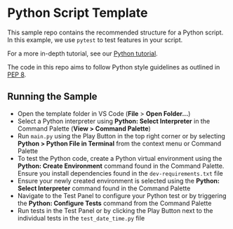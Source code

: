 # Python Script Template

This sample repo contains the recommended structure for a Python script. In this example, we use `pytest` to test features in your script. 

For a more in-depth tutorial, see our [Python tutorial](https://code.visualstudio.com/docs/python/python-tutorial).

The code in this repo aims to follow Python style guidelines as outlined in [PEP 8](https://peps.python.org/pep-0008/).

## Running the Sample

- Open the template folder in VS Code (**File** > **Open Folder...**)
- Select a Python interpreter using **Python: Select Interpreter** in the Command Palette (**View > Command Palette**)
- Run `main.py` using the Play Button in the top right corner or by selecting **Python > Python File in Terminal** from the context menu or Command Palette
- To test the Python code, create a Python virtual environment using the **Python: Create Environment** command found in the Command Palette. Ensure you install dependencies found in the `dev-requirements.txt` file
- Ensure your newly created environment is selected using the **Python: Select Interpreter** command found in the Command Palette
- Navigate to the Test Panel to configure your Python test or by triggering the **Python: Configure Tests** command from the Command Palette
- Run tests in the Test Panel or by clicking the Play Button next to the individual tests in the `test_date_time.py` file


